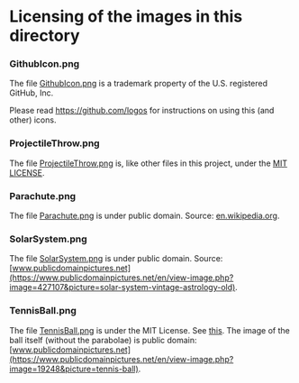 # Licensing of the images in this directory

### GithubIcon.png

The file [GithubIcon.png](./GithubIcon.png) is a trademark property of the U.S. registered GitHub,
Inc.

Please read https://github.com/logos for instructions on using this (and other) icons.

### ProjectileThrow.png

The file [ProjectileThrow.png](./ProjectileThrow.png) is, like other files in this project, under
the [MIT LICENSE](/LICENSE).

### Parachute.png

The file [Parachute.png](./Parachute.png) is under public domain. Source:
[en.wikipedia.org](https://en.wikipedia.org/wiki/File:Bangladesh_Air_Force_(BAF)_paratroopers_jump_from_a_U.S._Air_Force_C-130_Hercules_aircraft_over_Bangladesh_during_exercise_Cope_South_14_Nov._10,_2013_131110-F-SI013-240.jpg).

### SolarSystem.png

The file [SolarSystem.png](./SolarSystem.png) is under public domain. Source:
[www.publicdomainpictures.net](https://www.publicdomainpictures.net/en/view-image.php?image=427107&picture=solar-system-vintage-astrology-old).

### TennisBall.png

The file [TennisBall.png](./TennisBall.png) is under the MIT License. See [this](/LICENSE). The
image of the ball itself (without the parabolae) is public domain:
[www.publicdomainpictures.net](https://www.publicdomainpictures.net/en/view-image.php?image=19248&picture=tennis-ball).